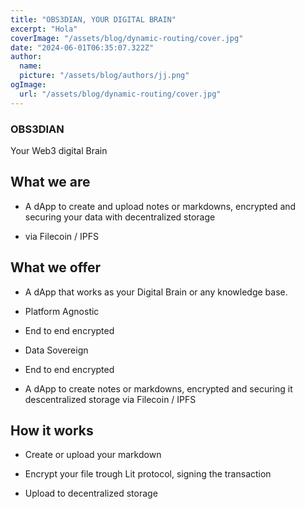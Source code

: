 ```yaml
---
title: "OBS3DIAN, YOUR DIGITAL BRAIN"
excerpt: "Hola"
coverImage: "/assets/blog/dynamic-routing/cover.jpg"
date: "2024-06-01T06:35:07.322Z"
author:
  name:
  picture: "/assets/blog/authors/jj.png"
ogImage:
  url: "/assets/blog/dynamic-routing/cover.jpg"
---
```


### OBS3DIAN

Your Web3 digital Brain

## What we are

- A dApp to create and upload notes or markdowns, encrypted and securing your data with decentralized storage

- via Filecoin / IPFS

## What we offer

- A dApp that works as your Digital Brain or any knowledge base.

- Platform Agnostic

- End to end encrypted

- Data Sovereign

- End to end encrypted

- A dApp to create notes or markdowns, encrypted and securing it descentralized storage via Filecoin / IPFS

## How it works

- Create or upload your markdown

- Encrypt your file trough Lit protocol, signing the transaction

- Upload to decentralized storage
